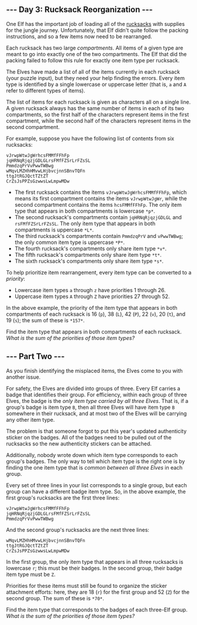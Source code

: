 --- Day 3: Rucksack Reorganization ---
--------------------------------------

One Elf has the important job of loading all of the
[rucksacks](https://en.wikipedia.org/wiki/Rucksack) with supplies for the jungle
journey. Unfortunately, that Elf didn't quite follow the packing instructions,
and so a few items now need to be rearranged.


Each rucksack has two large *compartments*. All items of a given type are meant
to go into exactly one of the two compartments. The Elf that did the packing
failed to follow this rule for exactly one item type per rucksack.


The Elves have made a list of all of the items currently in each rucksack (your
puzzle input), but they need your help finding the errors. Every item type is
identified by a single lowercase or uppercase letter (that is, `a` and `A` refer
to different types of items).


The list of items for each rucksack is given as characters all on a single line.
A given rucksack always has the same number of items in each of its two
compartments, so the first half of the characters represent items in the first
compartment, while the second half of the characters represent items in the
second compartment.


For example, suppose you have the following list of contents from six rucksacks:



```
vJrwpWtwJgWrhcsFMMfFFhFp
jqHRNqRjqzjGDLGLrsFMfFZSrLrFZsSL
PmmdzqPrVvPwwTWBwg
wMqvLMZHhHMvwLHjbvcjnnSBnvTQFn
ttgJtRGJQctTZtZT
CrZsJsPPZsGzwwsLwLmpwMDw

```

+ The first rucksack contains the items `vJrwpWtwJgWrhcsFMMfFFhFp`, which means its first compartment contains the items `vJrwpWtwJgWr`, while the second compartment contains the items `hcsFMMfFFhFp`. The only item type that appears in both compartments is lowercase `*p*`.
+ The second rucksack's compartments contain `jqHRNqRjqzjGDLGL` and `rsFMfFZSrLrFZsSL`. The only item type that appears in both compartments is uppercase `*L*`.
+ The third rucksack's compartments contain `PmmdzqPrV` and `vPwwTWBwg`; the only common item type is uppercase `*P*`.
+ The fourth rucksack's compartments only share item type `*v*`.
+ The fifth rucksack's compartments only share item type `*t*`.
+ The sixth rucksack's compartments only share item type `*s*`.


To help prioritize item rearrangement, every item type can be converted to a
*priority*:


+ Lowercase item types `a` through `z` have priorities 1 through 26.
+ Uppercase item types `A` through `Z` have priorities 27 through 52.


In the above example, the priority of the item type that appears in both
compartments of each rucksack is 16 (`p`), 38 (`L`), 42 (`P`), 22 (`v`), 20
(`t`), and 19 (`s`); the sum of these is `*157*`.


Find the item type that appears in both compartments of each rucksack. *What is
the sum of the priorities of those item types?*


--- Part Two ---
----------------

As you finish identifying the misplaced items, the Elves come to you with
another issue.


For safety, the Elves are divided into groups of three. Every Elf carries a
badge that identifies their group. For efficiency, within each group of three
Elves, the badge is the *only item type carried by all three Elves*. That is, if
a group's badge is item type `B`, then all three Elves will have item type `B`
somewhere in their rucksack, and at most two of the Elves will be carrying any
other item type.


The problem is that someone forgot to put this year's updated authenticity
sticker on the badges. All of the badges need to be pulled out of the rucksacks
so the new authenticity stickers can be attached.


Additionally, nobody wrote down which item type corresponds to each group's
badges. The only way to tell which item type is the right one is by finding the
one item type that is *common between all three Elves* in each group.


Every set of three lines in your list corresponds to a single group, but each
group can have a different badge item type. So, in the above example, the first
group's rucksacks are the first three lines:



```
vJrwpWtwJgWrhcsFMMfFFhFp
jqHRNqRjqzjGDLGLrsFMfFZSrLrFZsSL
PmmdzqPrVvPwwTWBwg

```

And the second group's rucksacks are the next three lines:



```
wMqvLMZHhHMvwLHjbvcjnnSBnvTQFn
ttgJtRGJQctTZtZT
CrZsJsPPZsGzwwsLwLmpwMDw

```

In the first group, the only item type that appears in all three rucksacks is
lowercase `r`; this must be their badges. In the second group, their badge item
type must be `Z`.


Priorities for these items must still be found to organize the sticker
attachment efforts: here, they are 18 (`r`) for the first group and 52 (`Z`) for
the second group. The sum of these is `*70*`.


Find the item type that corresponds to the badges of each three-Elf group. *What
is the sum of the priorities of those item types?*


